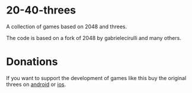 # 20-40-threes

A collection of games based on 2048 and threes.

The code is based on a fork of 2048 by gabrielecirulli and many others.

# Donations

If you want to support the development of games like this buy the original threes on [android](https://play.google.com/store/apps/details?id=vo.threes.exclaim) or [ios](https://itunes.apple.com/gb/app/threes!/id779157948?mt=8).
